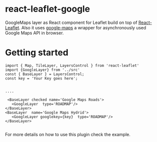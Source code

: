 # react-leaflet-google
GoogleMaps layer as React component for Leaflet build on top of [React-Leaflet](https://github.com/PaulLeCam/react-leaflet).
Also it uses [google-maps](https://www.npmjs.com/package/google-maps) a wrapper for asynchronously used Google Maps API in browser.


# Getting started

```
import { Map, TileLayer, LayersControl } from 'react-leaflet'
import {GoogleLayer} from '../src'
const { BaseLayer } = LayersControl;
const key = 'Your Key goes here';


....

 <BaseLayer checked name='Google Maps Roads'>
   <GoogleLayer  type='ROADMAP'/>
</BaseLayer>
<BaseLayer  name='Google Maps Hydrid'>
   <GoogleLayer googlekey={key}  type='ROADMAP'/>
</BaseLayer>


```

For more details on how to use this plugin check the example.